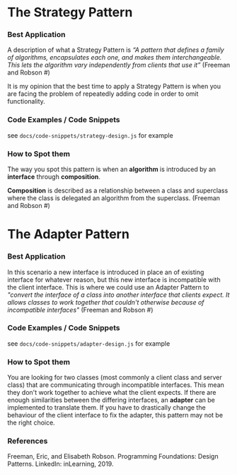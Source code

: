 # The Strategy Pattern
### Best Application
A description of what a Strategy Pattern is _“A pattern that defines a family of algorithms, encapsulates each one, and makes them interchangeable. 
This lets the algorithm vary independently from clients that use it”_ (Freeman and Robson #)

It is my opinion that the best time to apply a Strategy Pattern is when you are facing the problem of repeatedly adding code in order to omit functionality. 

### Code Examples / Code Snippets
see `docs/code-snippets/strategy-design.js` for example

### How to Spot them
The way you spot this pattern is when an **algorithm** is introduced by an **interface** through **composition**.

**Composition** is described as a relationship between a class and superclass where the class is delegated an algorithm from the superclass. (Freeman and Robson #)

# The Adapter Pattern
### Best Application
In this scenario a new interface is introduced in place an of existing interface for whatever reason, 
but this new interface is incompatible  with the client interface. This is where we could use an Adapter Pattern to
_"convert the interface of a class into another interface that clients expect. 
It allows classes to work together that couldn't otherwise because of incompatible interfaces"_ (Freeman and Robson #)

### Code Examples / Code Snippets
see `docs/code-snippets/adapter-design.js` for example

### How to Spot them
You are looking for two classes (most commonly a client class and server class) that are communicating through
incompatible interfaces. This mean they don't work together to achieve what the client expects.
If there are enough similarities between the differing interfaces, an **adapter** can be implemented to translate them.
If you have to drastically change the behaviour of the client interface to fix the adapter, this pattern may not be the right choice.

### References
Freeman, Eric, and Elisabeth Robson. Programming Foundations: Design Patterns. LinkedIn: inLearning, 2019.
